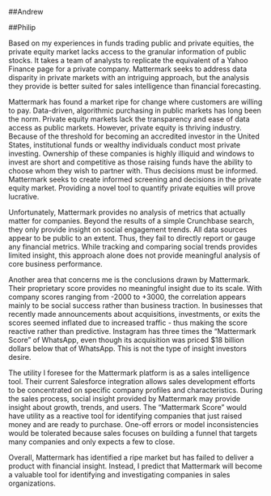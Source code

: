 ##Andrew


##Philip


Based on my experiences in funds trading public and private equities, the private equity market lacks access to the granular information of public stocks. It takes a team of analysts to replicate the equivalent of a Yahoo Finance page for a private company. Mattermark seeks to address data disparity in private markets with an intriguing approach, but the analysis they provide is better suited for sales intelligence than financial forecasting. 

Mattermark has found a market ripe for change where customers are willing to pay. Data-driven, algorithmic purchasing in public markets has long been the norm. Private equity markets lack the transparency and ease of data access as public markets. However, private equity is thriving industry. Because of the threshold for becoming an accredited investor in the United States, institutional funds or wealthy individuals conduct most private investing. Ownership of these companies is highly illiquid and windows to invest are short and competitive as those raising funds have the ability to choose whom they wish to partner with. Thus decisions must be informed. Mattermark seeks to create informed screening and decisions in the private equity market. Providing a novel tool to quantify private equities will prove lucrative. 

Unfortunately, Mattermark provides no analysis of metrics that actually matter for companies. Beyond the results of a simple Crunchbase search, they only provide insight on social engagement trends. All data sources appear to be public to an extent. Thus, they fail to directly report or gauge any financial metrics. While tracking and comparing social trends provides limited insight, this approach alone does not provide meaningful analysis of core business performance. 

Another area that concerns me is the conclusions drawn by Mattermark. Their proprietary score provides no meaningful insight due to its scale. With company scores ranging from -2000 to +3000, the correlation appears mainly to be social success rather than business traction. In businesses that recently made announcements about acquisitions, investments, or exits the scores seemed inflated due to increased traffic - thus making the score reactive rather than predictive. Instagram has three times the “Mattermark Score” of WhatsApp, even though its acquisition was priced $18 billion dollars below that of WhatsApp. This is not the type of insight investors desire.

The utility I foresee for the Mattermark platform is as a sales intelligence tool. Their current Salesforce integration allows sales development efforts to be concentrated on specific company profiles and characteristics. During the sales process, social insight provided by Mattermark may provide insight about growth, trends, and users. The “Mattermark Score” would have utility as a reactive tool for identifying companies that just raised money and are ready to purchase. One-off errors or model inconsistencies would be tolerated because sales focuses on building a funnel that targets many companies and only expects a few to close. 

Overall, Mattermark has identified a ripe market but has failed to deliver a product with financial insight. Instead, I predict that Mattermark will become a valuable tool for identifying and investigating companies in sales organizations. 
